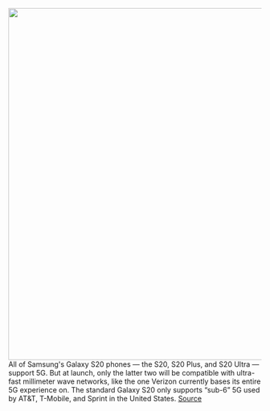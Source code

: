 <img src='https://cdn.vox-cdn.com/thumbor/B0JrUn43HtGFUhHoiv7P0pe8Das=/0x0:2040x1360/1200x800/filters:focal(857x517:1183x843)/cdn.vox-cdn.com/uploads/chorus_image/image/66294503/vpavic_200206_3899_0090.0.jpg' width='700px' /><br/>
All of Samsung's Galaxy S20 phones — the S20, S20 Plus, and S20 Ultra — support 5G. But at launch, only the latter two will be compatible with ultra-fast millimeter wave networks, like the one Verizon currently bases its entire 5G experience on. The standard Galaxy S20 only supports “sub-6” 5G used by AT&T, T-Mobile, and Sprint in the United States.
<a href='https://www.theverge.com/2020/2/11/21133237/samsung-galaxy-s20-5g-ultra-fast-not-supported-carriers-coverage'> Source <a/>